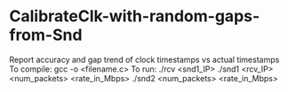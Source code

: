# CalibrateClk-with-random-gaps-from-Snd
Report accuracy and gap trend of clock timestamps vs actual timestamps
To compile: gcc -o <name> <filename.c>
To run:
./rcv <snd1_IP>
./snd1 <rcv_IP> <num_packets> <rate_in_Mbps>
./snd2 <rcvIP> <num_packets> <rate_in_Mbps>
